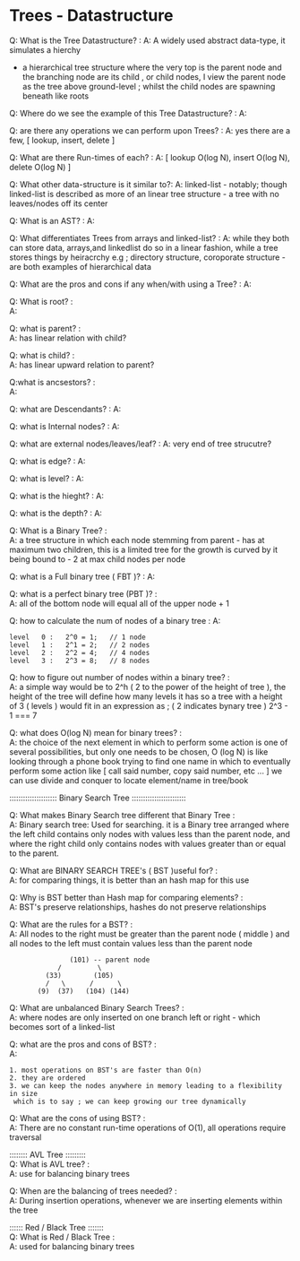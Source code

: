 # Trees - Datastructure

Q: What is the Tree Datastructure?    :
A: A widely used abstract data-type, it simulates a hierchy
  - a hierarchical tree structure where the very top is the    parent node
    and the branching node are its child , or child nodes, I view the parent node as the tree above ground-level ; whilst the child nodes are spawning beneath like roots

Q: Where do we see the example of this Tree Datastructure?   :
A:

Q: are there any operations we can perform upon Trees?   :
A: yes there are a few, [ lookup, insert, delete ]

Q: What are there Run-times of each? :
A: [ lookup O(log N), insert O(log N), delete O(log N) ]

Q: What other data-structure is it similar to?:
A: linked-list - notably; though linked-list is described as more of an linear tree structure - a tree with no leaves/nodes off its center

Q: What is an AST?   :
A: 

Q: What differentiates Trees from arrays and linked-list?   :
A: while they both can store data, arrays,and linkedlist do so in a linear fashion,
   while a tree stores things by heiracrchy e.g ; directory structure, coroporate structure - are both examples of hierarchical data

Q: What are the pros and cons if any when/with using a Tree?   :
A:

Q: What is root?    :  
A:

Q: what is parent?    :  
A: has linear relation with child?

Q: what is child?    :   
A: has linear upward relation to parent?


Q:what is ancsestors?   :  
A:

Q: what are Descendants?    :
A:

Q: what is Internal nodes?   :
A:

Q: what are external nodes/leaves/leaf?  :
A: very end of tree strucutre?

Q: what is edge?  :
A:

Q: what is level?   :
A:

Q: what is the hieght?   :
A:

Q: what is the depth?   :
A:

Q: What is a Binary Tree?  :    
A: a tree structure in which each node stemming from parent - has at maximum two children, this is a limited tree for the growth is curved by it being bound to - 2 at max child nodes per node

Q: what is a Full binary tree ( FBT )?   :
A: 

Q: what is a perfect binary tree (PBT )?   :          
A: all of the bottom node will equal all of the upper node + 1

Q: how to calculate the num of nodes of a binary tree    :
A: 
       
    level   0 :   2^0 = 1;   // 1 node 
    level   1 :   2^1 = 2;   // 2 nodes
    level   2 :   2^2 = 4;   // 4 nodes
    level   3 :   2^3 = 8;   // 8 nodes



Q: how to figure out number of nodes within a binary tree?    :     
A: a simple way would be to 2^h ( 2 to the power of the height of tree ), the height of the tree will define how many levels it has so a tree with a height of 3 ( levels ) would fit in an expression as ; ( 2 indicates bynary tree ) 2^3 - 1 === 7 

Q: what does O(log N) mean for binary trees?    :    
A: the choice of the next element in which to perform some action is one of several possibilities, but only one needs to be chosen,
O (log N) is like looking through a phone book trying to find one name in which to eventually perform some action like [ call said number, copy said number, etc ... ]
we can use divide and conquer to locate element/name in tree/book 


::::::::::::::::::::: Binary Search Tree ::::::::::::::::::::::::

Q: What makes Binary Search tree different that Binary Tree   :  
A: Binary search tree: Used for searching. it is a Binary tree arranged where the left child contains only nodes with values less than the parent node, and where the right child only contains nodes with values greater than or equal to the parent.
   

Q: What are BINARY SEARCH TREE's ( BST )useful for?   :   
A: for comparing things, it is better than an hash map for this use

Q: Why is BST better than Hash map for comparing elements?   :   
A: BST's preserve relationships, hashes do not preserve relationships

Q: What are the rules for a BST?   :  
A: All nodes to the right must be greater than the parent node ( middle )
   and all nodes to the left must contain values less than the parent node 

                   (101) -- parent node
                /         \
             (33)        (105)
             /   \      /      \
           (9)  (37)   (104) (144)
   
Q: What are unbalanced Binary Search Trees?   :     
A: where nodes are only inserted on one branch left or right - which becomes sort of a linked-list

Q: what are the pros and cons of BST?   :  
A:      
   
    1. most operations on BST's are faster than O(n) 
    2. they are ordered
    3. we can keep the nodes anywhere in memory leading to a flexibility in size
     which is to say ; we can keep growing our tree dynamically
    
Q: What are the cons of using BST?   :   
A: There are no constant run-time operations of O(1), all operations require traversal




:::::::: AVL Tree :::::::::     
Q: What is AVL tree?    :   
A: use for balancing binary trees

Q: When are the balancing of trees needed?    :   
A: During insertion operations, whenever we are inserting elements within the tree



:::::: Red / Black Tree :::::::      
Q: What is Red / Black Tree  :  
A: used for balancing binary trees